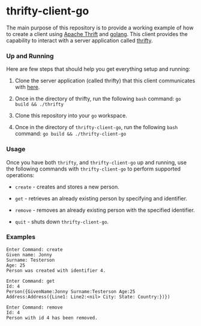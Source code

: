 # thrifty-client-go

The main purpose of this repository is to provide a 
working example of how to create a client using [Apache 
Thrift](https://thrift.apache.org) and 
[golang](https://golang.org). This client provides the 
capability to interact with a server application called
[thrifty](https://github.com/freerjm/thrifty).

### Up and Running

Here are few steps that should help you get everything 
setup and running:

1. Clone the server application (called thrifty) that 
this client communicates with [here](https://github.com/freerjm/thrifty).

2. Once in the directory of thrifty, run the following 
`bash` command: `go build && ./thrifty`

3. Clone this repository into your `go` workspace.

4. Once in the directory of `thrifty-client-go`, run the
following `bash` command: `go build && ./thrifty-client-go`

### Usage

Once you have both `thrifty`, and `thrifty-client-go` up
and running, use the following commands with `thrifty-client-go`
to perform supported operations:

- `create` - creates and stores a new person.

- `get` - retrieves an already existing person by specifying
and identifier.

- `remove` - removes an already existing person with the specified
identifier.

- `quit` - shuts down `thrifty-client-go`.

### Examples

```text
Enter Command: create
Given name: Jonny
Surname: Testerson
Age: 25
Person was created with identifier 4.
```

```text
Enter Command: get
Id: 4
Person({GivenName:Jonny Surname:Testerson Age:25 Address:Address({Line1: Line2:<nil> City: State: Country:})})
```

```text
Enter Command: remove
Id: 4
Person with id 4 has been removed.
```